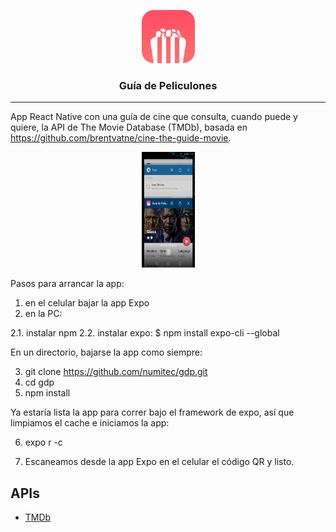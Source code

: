 <p align="center">
  <img alt="Guía de Peliculones" src="./src/assets/images/icon.png" height="85" width="85" />
  <h3 align="center">Guía de Peliculones</h3>
</p>

---

App React Native con una guía de cine que consulta, cuando puede y quiere, la API de The Movie Database (TMDb), basada en https://github.com/brentvatne/cine-the-guide-movie.

<center>
<img alt="Guía de Peliculones" src="./resources/demo.jpg" height="185" width="85" />
</center>

Pasos para arrancar la app:

1. en el celular bajar la app Expo
2. en la PC:

2.1. instalar npm
2.2. instalar expo:
$ npm install expo-cli --global

  En un directorio, bajarse la app como siempre:

3. git clone https://github.com/numitec/gdp.git
4. cd gdp
5. npm install

  Ya estaría lista la app para correr bajo el framework de expo, así que limpiamos el cache e iniciamos la app:

6. expo r -c

7.  Escaneamos desde la app Expo en el celular el código QR y listo.


## APIs

- [TMDb](https://developers.themoviedb.org/3/getting-started/introduction)


